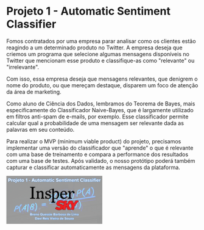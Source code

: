 # Projeto 1 - Automatic Sentiment Classifier

Fomos contratados por uma empresa parar analisar como os clientes estão reagindo a um
determinado produto no Twitter. A empresa deseja que criemos um programa que selecione
algumas mensagens disponíveis no Twitter que mencionam esse produto e classifique-as como
"relevante" ou "irrelevante".

Com isso, essa empresa deseja que mensagens relevantes, que denigrem o nome do produto,
ou que mereçam destaque, disparem um foco de atenção da área de marketing.

Como aluno de Ciência dos Dados, lembramos do Teorema de Bayes, mais especificamente
do Classificador Naive-Bayes, que é largamente utilizado em filtros anti-spam de e-mails, por
exemplo. Esse classificador permite calcular qual a probabilidade de uma mensagem ser
relevante dada as palavras em seu conteúdo.

Para realizar o MVP (minimum viable product) do projeto, precisamos implementar uma
versão do classificador que "aprende" o que é relevante com uma base de treinamento e
compara a performance dos resultados com uma base de testes.
Após validado, o nosso protótipo poderá também capturar e classificar automaticamente as
mensagens da plataforma.

<img src="capa.jpg" style="width:50%" align="center" />

